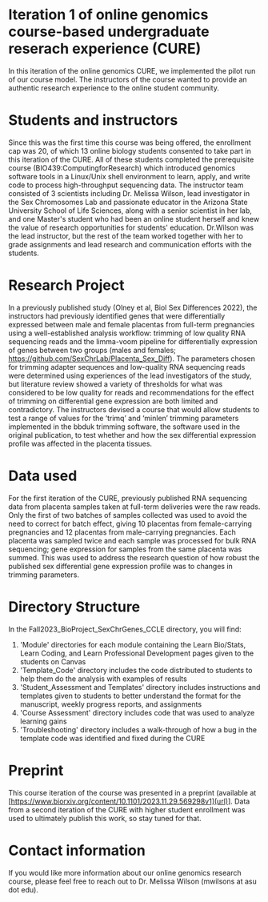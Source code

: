 # Iteration 1 of online genomics course-based undergraduate reserach experience (CURE)

In this iteration of the online genomics CURE, we implemented the pilot run of our course model.  The instructors of the course wanted to provide an authentic research experience to the online student community.  

# Students and instructors

Since this was the first time this course was being offered, the enrollment cap was 20, of which 13 online biology students consented to take part in this iteration of the CURE. All of these students completed the prerequisite course (BIO439:ComputingforResearch) which introduced genomics software tools in a Linux/Unix shell environment to learn, apply, and write code to process high-throughput sequencing data. The instructor team consisted of 3 scientists including Dr. Melissa Wilson, lead investigator in the Sex Chromosomes Lab and passionate educator in the Arizona State University School of Life Sciences, along with a senior scientist in her lab, and one Master's student who had been an online student herself and knew the value of research opportunities for students' education.  Dr.Wilson was the lead instructor, but the rest of the team worked together with her to grade assignments and lead research and communication efforts with the students.  

# Research Project

In a previously published study (Olney et al, Biol Sex Differences 2022), the instructors had previously identified genes that were differentially expressed between male and female placentas from full-term pregnancies using a well-established analysis workflow: trimming of low quality RNA sequencing reads and the limma-voom pipeline for differentially expression of genes between two groups (males and females; https://github.com/SexChrLab/Placenta_Sex_Diff). The parameters chosen for trimming adapter sequences and low-quality RNA sequencing reads were determined using experiences of the lead investigators of the study, but literature review showed a variety of thresholds for what was considered to be low quality for reads and recommendations for the effect of trimming on differential gene expression are both limited and contradictory. The instructors devised a course that would allow students to test a range of values for the ‘trimq’ and ‘minlen’ trimming parameters implemented in the bbduk trimming software, the software used in the original publication, to test whether and how the sex differential expression profile was affected in the placenta tissues. 

# Data used

For the first iteration of the CURE, previously published RNA sequencing data from placenta samples taken at full-term deliveries were the raw reads. Only the first of two batches of samples collected was used to avoid the need to correct for batch effect, giving 10 placentas from female-carrying pregnancies and 12 placentas from male-carrying pregnancies. Each placenta was sampled twice and each sample was processed for bulk RNA sequencing; gene expression for samples from the same placenta was summed. This was used to address the research question of how robust the published sex differential gene expression profile was to changes in trimming parameters.

# Directory Structure

In the Fall2023_BioProject_SexChrGenes_CCLE directory, you will find: 
1. 'Module' directories for each module containing the Learn Bio/Stats, Learn Coding, and Learn Professional Development pages given to the students on Canvas
2. 'Template_Code' directory includes the code distributed to students to help them do the analysis with examples of results
3. 'Student_Assessment and Templates' directory includes instructions and templates given to students to better understand the format for the manuscript, weekly progress reports, and assignments
4. 'Course Assessment' directory includes code that was used to analyze learning gains
5. 'Troubleshooting' directory includes a walk-through of how a bug in the template code was identified and fixed during the CURE

# Preprint 
This course iteration of the course was presented in a preprint (available at [https://www.biorxiv.org/content/10.1101/2023.11.29.569298v1](url)].  Data from a second iteration of the CURE with higher student enrollment was used to ultimately publish this work, so stay tuned for that.  

# Contact information

If you would like more information about our online genomics research course, please feel free to reach out to Dr. Melissa Wilson (mwilsons at asu dot edu).
